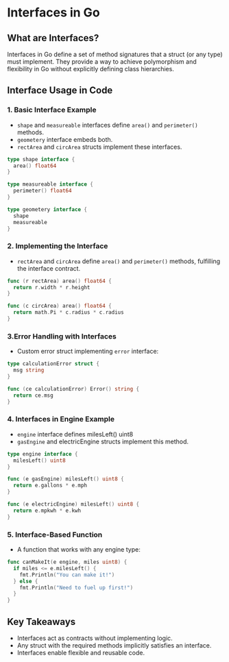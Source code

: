 # Interfaces in Go

## What are Interfaces?
Interfaces in Go define a set of method signatures that a struct (or any type) must implement. They provide a way to achieve polymorphism and flexibility in Go without explicitly defining class hierarchies.

## Interface Usage in Code

### 1. **Basic Interface Example**
- `shape` and `measureable` interfaces define `area()` and `perimeter()` methods.
- `geometery` interface embeds both.
- `rectArea` and `circArea` structs implement these interfaces.

```go
type shape interface {
  area() float64
}

type measureable interface {
  perimeter() float64
}

type geometery interface {
  shape
  measureable
}
```

### 2. Implementing the Interface
- `rectArea` and `circArea` define `area()` and `perimeter()` methods, fulfilling the interface contract.

```go
func (r rectArea) area() float64 {
  return r.width * r.height
}

func (c circArea) area() float64 {
  return math.Pi * c.radius * c.radius
}
```

### 3.Error Handling with Interfaces
- Custom error struct implementing `error` interface:

```go
type calculationError struct {
  msg string
}

func (ce calculationError) Error() string {
  return ce.msg
}

```

### 4. Interfaces in Engine Example
- `engine` interface defines milesLeft() uint8
- `gasEngine` and electricEngine structs implement this method.

```go
type engine interface {
  milesLeft() uint8
}

func (e gasEngine) milesLeft() uint8 {
  return e.gallons * e.mph
}

func (e electricEngine) milesLeft() uint8 {
  return e.mpkwh * e.kwh
}

```

### 5. Interface-Based Function
- A function that works with any engine type:

```go
func canMakeIt(e engine, miles uint8) {
  if miles <= e.milesLeft() {
    fmt.Println("You can make it!")
  } else {
    fmt.Println("Need to fuel up first!")
  }
}

```

## Key Takeaways
- Interfaces act as contracts without implementing logic.
- Any struct with the required methods implicitly satisfies an interface.
- Interfaces enable flexible and reusable code.